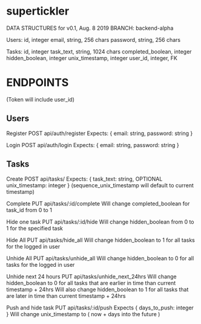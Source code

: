 # supertickler

DATA STRUCTURES for v0.1, Aug. 8 2019
BRANCH: backend-alpha

Users:
id, integer
email, string, 256 chars
password, string, 256 chars

Tasks:
id, integer
task_text, string, 1024 chars
completed_boolean, integer
hidden_boolean, integer
unix_timestamp, integer
user_id, integer, FK

# ENDPOINTS
(Token will include user_id)

## Users

Register
POST api/auth/register
Expects: { email: string, password: string }

Login
POST api/auth/login
Expects: { email: string, password: string }

## Tasks

Create
POST api/tasks/
Expects: { task_text: string, OPTIONAL unix_timestamp: integer }
(sequence_unix_timestamp will default to current timestamp)

Complete
PUT api/tasks/:id/complete
Will change completed_boolean for task_id from 0 to 1

Hide one task
PUT api/tasks/:id/hide
Will change hidden_boolean from 0 to 1 for the specified task

Hide All
PUT api/tasks/hide_all
Will change hidden_boolean to 1 for all tasks for the logged in user

Unhide All
PUT api/tasks/unhide_all
Will change hidden_boolean to 0 for all tasks for the logged in user

Unhide next 24 hours
PUT api/tasks/unhide_next_24hrs
Will change hidden_boolean to 0 for all tasks that are earlier in time than current timestamp + 24hrs
Will also change hidden_boolean to 1 for all tasks that are later in time than current timestamp + 24hrs

Push and hide task
PUT api/tasks/:id/push
Expects { days_to_push: integer }
Will change unix_timestamp to ( now + days into the future )

